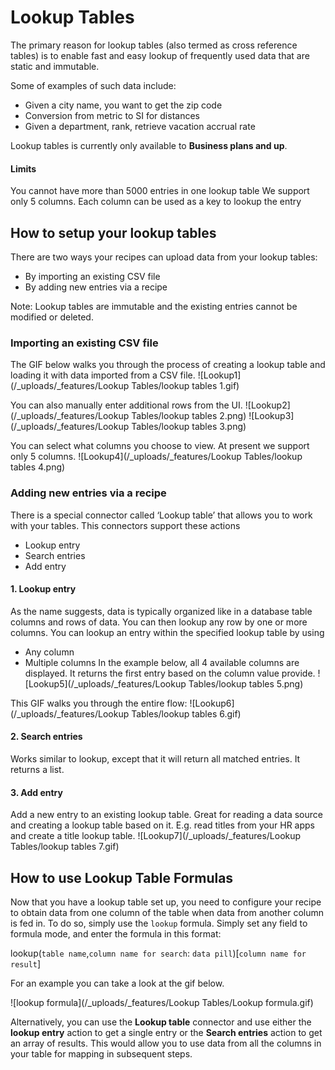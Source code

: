 # Lookup Tables
The primary reason for lookup tables (also termed as cross reference tables) is to enable fast and easy lookup of frequently used data that are static and immutable. 

Some of examples of such data include:
* Given a city name, you want to get the zip code 
* Conversion from metric to SI for distances 
* Given a department, rank, retrieve vacation accrual rate

Lookup tables is currently only available to **Business plans and up**.

#### Limits
You cannot have more than 5000 entries in one lookup table
We support only 5 columns. Each column can be used as a key to lookup the entry

## How to setup your lookup tables
There are two ways your recipes can upload data from your lookup tables:
* By importing an existing CSV file 
* By adding new entries via a recipe

Note: Lookup tables are immutable and the existing entries cannot be modified or deleted.

### Importing an existing CSV file
The GIF below walks you through the process of creating a lookup table and loading it with data imported from a CSV file.
![Lookup1](/_uploads/_features/Lookup Tables/lookup tables 1.gif)

You can also manually enter additional rows from the UI.
![Lookup2](/_uploads/_features/Lookup Tables/lookup tables 2.png)
![Lookup3](/_uploads/_features/Lookup Tables/lookup tables 3.png)

You can select what columns you choose to view. At present we support only 5 columns.
![Lookup4](/_uploads/_features/Lookup Tables/lookup tables 4.png)

### Adding new entries via a recipe
There is a special connector called ‘Lookup table’ that allows you to work with your tables. This connectors support these actions
* Lookup entry
* Search entries
* Add entry

#### 1. Lookup entry
As the name suggests, data is typically organized like in a database table columns and rows of data. You can then lookup any row by one or more columns. You can lookup an entry within the specified lookup table by using
* Any column
* Multiple columns
In the example below, all 4 available columns are displayed. It returns the first entry based on the column value provide. 
![Lookup5](/_uploads/_features/Lookup Tables/lookup tables 5.png)

This GIF walks you through the entire flow:
![Lookup6](/_uploads/_features/Lookup Tables/lookup tables 6.gif)


#### 2. Search entries
Works similar to lookup, except that it will return all matched entries. It returns a list.

#### 3. Add entry
Add a new entry to an existing lookup table. Great for reading a data source and creating a lookup table based on it. E.g. read titles from your HR apps and create a title lookup table.
![Lookup7](/_uploads/_features/Lookup Tables/lookup tables 7.gif)


## How to use Lookup Table Formulas
Now that you have a lookup table set up, you need to configure your recipe to obtain data from one column of the table when data from another column is fed in. To do so, simply use the `lookup` formula. Simply set any field to formula mode, and enter the formula in this format: 

lookup(`table name`,`column name for search`: `data pill`)[`column name for result`]

For an example you can take a look at the gif below. 

![lookup formula](/_uploads/_features/Lookup Tables/Lookup formula.gif)

Alternatively, you can use the **Lookup table** connector and use either the **lookup entry** action to get a single entry or the **Search entries** action to get an array of results. This would allow you to use data from all the columns in your table for mapping in subsequent steps.

